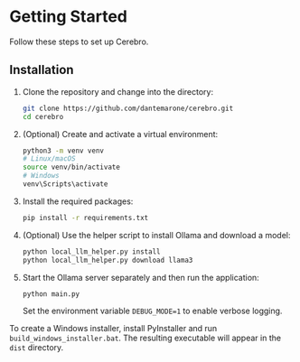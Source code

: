 # Getting Started

Follow these steps to set up Cerebro.

## Installation

1. Clone the repository and change into the directory:
   ```bash
   git clone https://github.com/dantemarone/cerebro.git
   cd cerebro
   ```
2. (Optional) Create and activate a virtual environment:
   ```bash
   python3 -m venv venv
   # Linux/macOS
   source venv/bin/activate
   # Windows
   venv\Scripts\activate
   ```
3. Install the required packages:
   ```bash
   pip install -r requirements.txt
   ```
4. (Optional) Use the helper script to install Ollama and download a model:
   ```bash
   python local_llm_helper.py install
   python local_llm_helper.py download llama3
   ```
5. Start the Ollama server separately and then run the application:
   ```bash
   python main.py
   ```
   Set the environment variable `DEBUG_MODE=1` to enable verbose logging.

To create a Windows installer, install PyInstaller and run `build_windows_installer.bat`. The resulting executable will appear in the `dist` directory.
